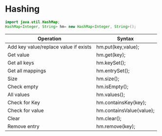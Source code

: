 # Hashing

```java
import java.util.HashMap;
HashMap<Integer, String> hm= new HashMap<Integer, String>();
```
|Operation|Syntax|
|---|---|
|Add key value/replace value if exists|hm.put(key,value);|
|Get value|hm.get(key);|
|Get all keys|hm.keySet();|
|Get all mappings|hm.entrySet();|
|Size|hm.size();|
|Check empty|hm.isEmpty();|
|All values|hm.values();|
|Check for Key|hm.containsKey(key);|
|Check for value|hm.containsValue(value);|
|Clear|hm.clear();|
|Remove entry|hm.remove(key);|